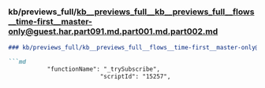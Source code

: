 ### kb/previews_full/kb__previews_full__kb__previews_full__flows__time-first__master-only@guest.har.part091.md.part001.md.part002.md

```md
### kb/previews_full/kb__previews_full__flows__time-first__master-only@guest.har.part091.md.part001.md (part 002)

```md
           "functionName": "_trySubscribe",
                          "scriptId": "15257",

```

```

```
